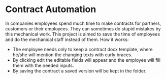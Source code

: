 # Contract Automation

In companies employees spend much time to make contracts for partners, customers or their employees. They can sometimes do stupid mistakes by this mechanical work.
This project is aimed to save the time of employees and do the mechanical staff instead of them.
How it works:
 - The employee needs only to keep a contract docx template, where he/she will mention the changing texts with curly braces.
 - By clicking edit the editable fields will appear and the employee will fill them with the needed inputs.
 - By saving the contract a saved version will be kept in the folder.
